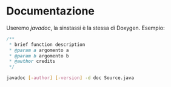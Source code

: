 # Documentazione

Useremo *javadoc*, la sinstassi è la stessa di Doxygen. Esempio:
```java
/**
 * brief function description
 * @param a argomento a
 * @param b argomento b
 * @author credits
 */
```

```bash
javadoc [-author] [-version] -d doc Source.java
```